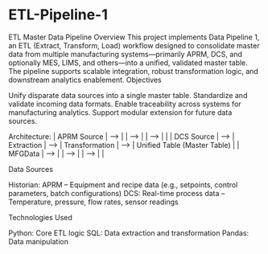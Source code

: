 ﻿# ETL-Pipeline-1
ETL Master Data Pipeline
Overview
This project implements Data Pipeline 1, an ETL (Extract, Transform, Load) workflow designed to consolidate master data from multiple manufacturing systems—primarily APRM, DCS, and optionally MES, LIMS, and others—into a unified, validated master table. The pipeline supports scalable integration, robust transformation logic, and downstream analytics enablement.
Objectives

Unify disparate data sources into a single master table.
Standardize and validate incoming data formats.
Enable traceability across systems for manufacturing analytics.
Support modular extension for future data sources.

Architecture:
| APRM Source  | --> |                | --> |                | --> |                              |
| DCS Source   | --> | Extraction     | --> | Transformation | --> | Unified Table (Master Table) |
| MFGData      | --> |                | --> |                | --> |                              |


Data Sources

Historian: APRM – Equipment and recipe data (e.g., setpoints, control parameters, batch configurations)
DCS: Real-time process data – Temperature, pressure, flow rates, sensor readings

Technologies Used

Python: Core ETL logic
SQL: Data extraction and transformation
Pandas: Data manipulation



